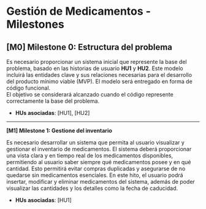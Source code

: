 # Gestión de Medicamentos - Milestones

## **[M0] Milestone 0: Estructura del problema**

Es necesario proporcionar un sistema inicial que represente la base del problema, basado en las historias de usuario **HU1** y **HU2**. Este modelo incluirá las entidades clave y sus relaciones necesarias para el desarrollo del producto mínimo viable (MVP). El modelo será entregado en forma de código funcional.  
El objetivo se considerará alcanzado cuando el código represente correctamente la base del problema.

- **HUs asociadas**: [HU1], [HU2]
  
---

**[M1] Milestone 1: Gestione del inventario**

Es necesario desarrollar un sistema que permita al usuario visualizar y gestionar el inventario de medicamentos. El sistema deberá proporcionar una vista clara y en tiempo real de los medicamentos disponibles, permitiendo al usuario saber siempre qué medicamentos posee y en qué cantidad. Esto permitirá evitar compras duplicadas y asegurarse de no quedarse sin medicamentos esenciales. 
En este hito, el usuario podrá insertar, modificar y eliminar medicamentos del sistema, además de poder visualizar las cantidades y los detalles como la fecha de caducidad.

- **HUs asociadas**: [HU1]
  
  
